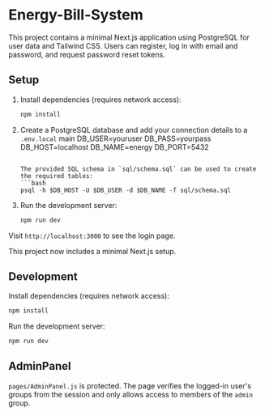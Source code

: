 # Energy-Bill-System
This project contains a minimal Next.js application using PostgreSQL for user data and Tailwind CSS. Users can register, log in with email and password, and request password reset tokens.

## Setup

1. Install dependencies (requires network access):
   ```bash
   npm install
   ```
2. Create a PostgreSQL database and add your connection details to a `.env.local`
main
   DB_USER=youruser
   DB_PASS=yourpass
   DB_HOST=localhost
   DB_NAME=energy
   DB_PORT=5432
   ```

   The provided SQL schema in `sql/schema.sql` can be used to create the required tables:
   ```bash
   psql -h $DB_HOST -U $DB_USER -d $DB_NAME -f sql/schema.sql
   ```
3. Run the development server:
   ```bash
   npm run dev
   ```

Visit `http://localhost:3000` to see the login page.

This project now includes a minimal Next.js setup.

## Development

Install dependencies (requires network access):

```bash
npm install
```

Run the development server:

```bash
npm run dev
```

## AdminPanel

`pages/AdminPanel.js` is protected. The page verifies the logged-in user's groups from the session and only allows access to members of the `admin` group.

